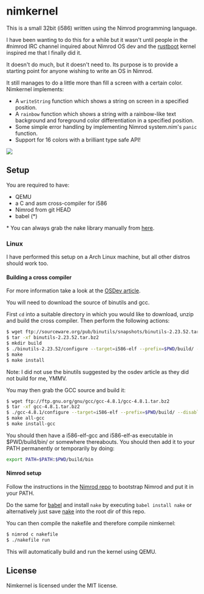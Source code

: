 # nimkernel

This is a small 32bit (i586) written using the Nimrod programming language.

I have been wanting to do this for a while but it wasn't until people in the #nimrod IRC
channel inquired about Nimrod OS dev and the
[rustboot](https://github.com/charliesome/rustboot) kernel inspired me that I finally did it.

It doesn't do much, but it doesn't need to. Its purpose is to provide a starting
point for anyone wishing to write an OS in Nimrod.

It still manages to do a little more than fill a screen with a certain color.
Nimkernel implements:

* A ``writeString`` function which shows a string on screen in a specified
  position.
* A ``rainbow`` function which shows a string with a rainbow-like text
  background and foreground color differentiation in a specified position.
* Some simple error handling by implementing Nimrod system.nim's ``panic``
  function.
* Support for 16 colors with a brilliant type safe API!

![](http://picheta.me/images/nimkernel2.png)

## Setup

You are required to have:

* QEMU
* a C and asm cross-compiler for i586
* Nimrod from git HEAD
* babel (*)

\* You can always grab the nake library manually from [here](https://github.com/fowlmouth/nake).

### Linux

I have performed this setup on a Arch Linux machine, but all other distros
should work too.

#### Building a cross compiler

For more information take a look at the [OSDev article](http://wiki.osdev.org/GCC_Cross-Compiler).

You will need to download the source of binutils and gcc.

First ``cd`` into a suitable directory in which you would like to download, unzip
and build the cross compiler. Then perform the following actions:

```bash
$ wget ftp://sourceware.org/pub/binutils/snapshots/binutils-2.23.52.tar.bz2
$ tar -xf binutils-2.23.52.tar.bz2
$ mkdir build 
$ ./binutils-2.23.52/configure --target=i586-elf --prefix=$PWD/build/ --disable-nls
$ make
$ make install
```

Note: I did not use the binutils suggested by the osdev article as they did
not build for me, YMMV.

You may then grab the GCC source and build it:

```bash
$ wget ftp://ftp.gnu.org/gnu/gcc/gcc-4.8.1/gcc-4.8.1.tar.bz2
$ tar -xf gcc-4.8.1.tar.bz2
$ ./gcc-4.8.1/configure --target=i586-elf --prefix=$PWD/build/ --disable-nls --enable-languages=c --without-headers
$ make all-gcc
$ make install-gcc
```

You should then have a i586-elf-gcc and i586-elf-as executable in $PWD/build/bin/ or somewhere thereabouts.
You should then add it to your PATH permanently or temporarily by doing:

```bash
export PATH=$PATH:$PWD/build/bin
```

#### Nimrod setup

Follow the instructions in the [Nimrod repo](https://github.com/Araq/nimrod) to bootstrap Nimrod and put it in your PATH.

Do the same for [babel](https://github.com/nimrod-code/babel) and install
``nake`` by executing ``babel install nake`` or
alternatively just save [nake](https://github.com/fowlmouth/nake/raw/master/nake.nim)
into the root dir of this repo.

You can then compile the nakefile and therefore compile nimkernel:

```bash
$ nimrod c nakefile
$ ./nakefile run
```

This will automatically build and run the kernel using QEMU.

## License

Nimkernel is licensed under the MIT license.

 


